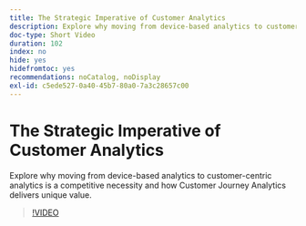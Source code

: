 ```yaml
---
title: The Strategic Imperative of Customer Analytics
description: Explore why moving from device-based analytics to customer-centric analytics is a competitive necessity and how Customer Journey Analytics delivers unique value.
doc-type: Short Video
duration: 102
index: no
hide: yes
hidefromtoc: yes
recommendations: noCatalog, noDisplay
exl-id: c5ede527-0a40-45b7-80a0-7a3c28657c00
---
```

# The Strategic Imperative of Customer Analytics

Explore why moving from device-based analytics to customer-centric analytics is a competitive necessity and how Customer Journey Analytics delivers unique value.

<!-- 62_S112_3442459_101_the-strategic-imperative-of-customer-analytics -->
>[!VIDEO](https://video.tv.adobe.com/v/3458322/?learn=on&enablevpops=true)
